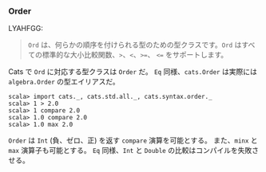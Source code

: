 
### Order

LYAHFGG:

> `Ord` は、何らかの順序を付けられる型のための型クラスです。`Ord` はすべての標準的な大小比較関数、`>`、`<`、`>=`、 `<=` をサポートします。

Cats で `Ord` に対応する型クラスは `Order` だ。
`Eq` 同様、`cats.Order` は実際には `algebra.Order` の型エイリアスだ。

```console:new
scala> import cats._, cats.std.all._, cats.syntax.order._
scala> 1 > 2.0
scala> 1 compare 2.0
scala> 1.0 compare 2.0
scala> 1.0 max 2.0
```

`Order` は `Int` (負、ゼロ、正) を返す `compare` 演算を可能とする。
また、`minx` と `max` 演算子も可能とする。
`Eq` 同様、`Int` と `Double` の比較はコンパイルを失敗させる。
